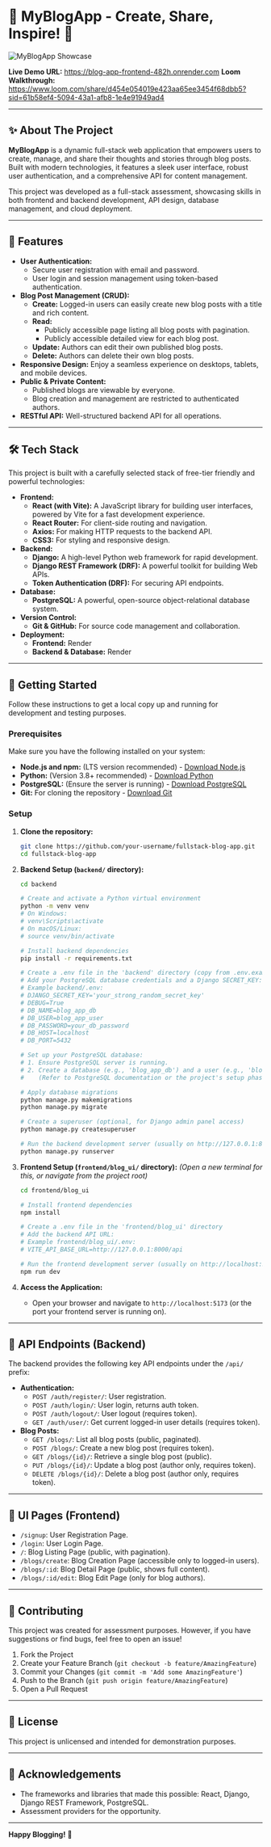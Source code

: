 # 🚀 MyBlogApp - Create, Share, Inspire! 📝

![MyBlogApp Showcase](https://via.placeholder.com/800x300.png?text=Blogify+Application+Showcase)

**Live Demo URL:**  https://blog-app-frontend-482h.onrender.com
**Loom Walkthrough:** https://www.loom.com/share/d454e054019e423aa65ee3454f68dbb5?sid=61b58ef4-5094-43a1-afb8-1e4e91949ad4

---

## ✨ About The Project

**MyBlogApp** is a dynamic full-stack web application that empowers users to create, manage, and share their thoughts and stories through blog posts. Built with modern technologies, it features a sleek user interface, robust user authentication, and a comprehensive API for content management.

This project was developed as a full-stack assessment, showcasing skills in both frontend and backend development, API design, database management, and cloud deployment.

---

## 🌟 Features

*   **User Authentication:**
    *   Secure user registration with email and password.
    *   User login and session management using token-based authentication.
*   **Blog Post Management (CRUD):**
    *   **Create:** Logged-in users can easily create new blog posts with a title and rich content.
    *   **Read:**
        *   Publicly accessible page listing all blog posts with pagination.
        *   Publicly accessible detailed view for each blog post.
    *   **Update:** Authors can edit their own published blog posts.
    *   **Delete:** Authors can delete their own blog posts.
*   **Responsive Design:** Enjoy a seamless experience on desktops, tablets, and mobile devices.
*   **Public & Private Content:**
    *   Published blogs are viewable by everyone.
    *   Blog creation and management are restricted to authenticated authors.
*   **RESTful API:** Well-structured backend API for all operations.

---

## 🛠️ Tech Stack

This project is built with a carefully selected stack of free-tier friendly and powerful technologies:

*   **Frontend:**
    *   **React (with Vite):** A JavaScript library for building user interfaces, powered by Vite for a fast development experience.
    *   **React Router:** For client-side routing and navigation.
    *   **Axios:** For making HTTP requests to the backend API.
    *   **CSS3:** For styling and responsive design.
*   **Backend:**
    *   **Django:** A high-level Python web framework for rapid development.
    *   **Django REST Framework (DRF):** A powerful toolkit for building Web APIs.
    *   **Token Authentication (DRF):** For securing API endpoints.
*   **Database:**
    *   **PostgreSQL:** A powerful, open-source object-relational database system.
*   **Version Control:**
    *   **Git & GitHub:** For source code management and collaboration.
*   **Deployment:**
    *   **Frontend:** Render
    *   **Backend & Database:** Render 

---

## 🚀 Getting Started

Follow these instructions to get a local copy up and running for development and testing purposes.

### Prerequisites

Make sure you have the following installed on your system:

*   **Node.js and npm:** (LTS version recommended) - [Download Node.js](https://nodejs.org/)
*   **Python:** (Version 3.8+ recommended) - [Download Python](https://www.python.org/)
*   **PostgreSQL:** (Ensure the server is running) - [Download PostgreSQL](https://www.postgresql.org/download/)
*   **Git:** For cloning the repository - [Download Git](https://git-scm.com/)

###  Setup

1.  **Clone the repository:**
    ```bash
    git clone https://github.com/your-username/fullstack-blog-app.git
    cd fullstack-blog-app
    ```

2.  **Backend Setup (`backend/` directory):**
    ```bash
    cd backend

    # Create and activate a Python virtual environment
    python -m venv venv
    # On Windows:
    # venv\Scripts\activate
    # On macOS/Linux:
    # source venv/bin/activate

    # Install backend dependencies
    pip install -r requirements.txt

    # Create a .env file in the 'backend' directory (copy from .env.example if provided, or create manually)
    # Add your PostgreSQL database credentials and a Django SECRET_KEY:
    # Example backend/.env:
    # DJANGO_SECRET_KEY='your_strong_random_secret_key'
    # DEBUG=True
    # DB_NAME=blog_app_db
    # DB_USER=blog_app_user
    # DB_PASSWORD=your_db_password
    # DB_HOST=localhost
    # DB_PORT=5432

    # Set up your PostgreSQL database:
    # 1. Ensure PostgreSQL server is running.
    # 2. Create a database (e.g., 'blog_app_db') and a user (e.g., 'blog_app_user') with privileges.
    #    (Refer to PostgreSQL documentation or the project's setup phase for commands)

    # Apply database migrations
    python manage.py makemigrations
    python manage.py migrate

    # Create a superuser (optional, for Django admin panel access)
    python manage.py createsuperuser

    # Run the backend development server (usually on http://127.0.0.1:8000)
    python manage.py runserver
    ```

3.  **Frontend Setup (`frontend/blog_ui/` directory):**
    *(Open a new terminal for this, or navigate from the project root)*
    ```bash
    cd frontend/blog_ui

    # Install frontend dependencies
    npm install

    # Create a .env file in the 'frontend/blog_ui' directory
    # Add the backend API URL:
    # Example frontend/blog_ui/.env:
    # VITE_API_BASE_URL=http://127.0.0.1:8000/api

    # Run the frontend development server (usually on http://localhost:5173)
    npm run dev
    ```

4.  **Access the Application:**
    *   Open your browser and navigate to `http://localhost:5173` (or the port your frontend server is running on).

---

## 📜 API Endpoints (Backend)

The backend provides the following key API endpoints under the `/api/` prefix:

*   **Authentication:**
    *   `POST /auth/register/`: User registration.
    *   `POST /auth/login/`: User login, returns auth token.
    *   `POST /auth/logout/`: User logout (requires token).
    *   `GET /auth/user/`: Get current logged-in user details (requires token).
*   **Blog Posts:**
    *   `GET /blogs/`: List all blog posts (public, paginated).
    *   `POST /blogs/`: Create a new blog post (requires token).
    *   `GET /blogs/{id}/`: Retrieve a single blog post (public).
    *   `PUT /blogs/{id}/`: Update a blog post (author only, requires token).
    *   `DELETE /blogs/{id}/`: Delete a blog post (author only, requires token).

---

## 🎨 UI Pages (Frontend)

*   `/signup`: User Registration Page.
*   `/login`: User Login Page.
*   `/`: Blog Listing Page (public, with pagination).
*   `/blogs/create`: Blog Creation Page (accessible only to logged-in users).
*   `/blogs/:id`: Blog Detail Page (public, shows full content).
*   `/blogs/:id/edit`: Blog Edit Page (only for blog authors).

---

## 🤝 Contributing

This project was created for assessment purposes. However, if you have suggestions or find bugs, feel free to open an issue!

1.  Fork the Project
2.  Create your Feature Branch (`git checkout -b feature/AmazingFeature`)
3.  Commit your Changes (`git commit -m 'Add some AmazingFeature'`)
4.  Push to the Branch (`git push origin feature/AmazingFeature`)
5.  Open a Pull Request

---

## 📄 License

This project is unlicensed and intended for demonstration purposes.

---

## 🙏 Acknowledgements

*   The frameworks and libraries that made this possible: React, Django, Django REST Framework, PostgreSQL.
*   Assessment providers for the opportunity.

---

**Happy Blogging!** 🎉

